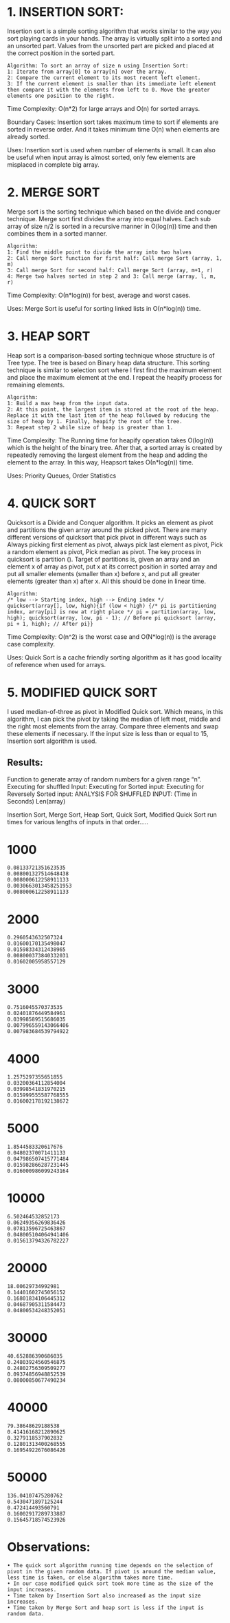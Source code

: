 
# 1. INSERTION SORT:
Insertion sort is a simple sorting algorithm that works similar to the way you sort playing cards in your hands. The array is virtually split into a sorted and an unsorted part. Values from the unsorted part are picked and placed at the correct position in the sorted part.

    Algorithm: To sort an array of size n using Insertion Sort: 
    1: Iterate from array[0] to array[n] over the array. 
    2: Compare the current element to its most recent left element. 
    3: If the current element is smaller than its immediate left element then compare it with the elements from left to 0. Move the greater elements one position to the right.

Time Complexity: O(n*2) for large arrays and O(n) for sorted arrays.

Boundary Cases: Insertion sort takes maximum time to sort if elements are sorted in reverse order. And it takes minimum time O(n) when elements are already sorted.

Uses: Insertion sort is used when number of elements is small. It can also be useful when input array is almost sorted, only few elements are misplaced in complete big array.


# 2. MERGE SORT
Merge sort is the sorting technique which based on the divide and conquer technique. Merge sort first divides the array into equal halves. Each sub array of size n/2 is sorted in a recursive manner in O(log(n)) time and then combines them in a sorted manner.

    Algorithm:
    1: Find the middle point to divide the array into two halves
    2: Call merge Sort function for first half: Call merge Sort (array, 1, m)
    3: Call merge Sort for second half: Call merge Sort (array, m+1, r)
    4: Merge two halves sorted in step 2 and 3: Call merge (array, l, m, r)

Time Complexity: Ο(n*log(n)) for best, average and worst cases.

Uses: Merge Sort is useful for sorting linked lists in Ο(n*log(n)) time.


# 3. HEAP SORT
Heap sort is a comparison-based sorting technique whose structure is of Tree type. The tree is based on Binary heap data structure. This sorting technique is similar to selection sort where I first find the maximum element and place the maximum element at the end. I repeat the heapify process for remaining elements.

    Algorithm:
    1: Build a max heap from the input data. 
    2: At this point, the largest item is stored at the root of the heap. Replace it with the last item of the heap followed by reducing the size of heap by 1. Finally, heapify the root of the tree. 
    3: Repeat step 2 while size of heap is greater than 1.

Time Complexity: The Running time for heapify operation takes O(log(n)) which is the height of the binary tree. After that, a sorted array is created by repeatedly removing the largest element from the heap and adding the element to the array. In this way, Heapsort takes Ο(n*log(n)) time.

Uses: Priority Queues, Order Statistics


# 4. QUICK SORT
Quicksort is a Divide and Conquer algorithm. It picks an element as pivot and partitions the given array around the picked pivot. There are many different versions of quicksort that pick pivot in different ways such as Always picking first element as pivot, always pick last element as pivot, Pick a random element as pivot, Pick median as pivot. The key process in quicksort is partition (). Target of partitions is, given an array and an element x of array as pivot, put x at its correct position in sorted array and put all smaller elements (smaller than x) before x, and put all greater elements (greater than x) after x. All this should be done in linear time.

    Algorithm:
    /* low --> Starting index, high --> Ending index */
    quicksort(array[], low, high){if (low < high) {/* pi is partitioning index, array[pi] is now at right place */ pi = partition(array, low, high); quicksort(array, low, pi - 1); // Before pi quicksort (array, pi + 1, high); // After pi}}

Time Complexity: O(n^2) is the worst case and O(N*log(n)) is the average case complexity.

Uses: Quick Sort is a cache friendly sorting algorithm as it has good locality of reference when used for arrays.

# 5. MODIFIED QUICK SORT
I used median-of-three as pivot in Modified Quick sort. Which means, in this algorithm, I can pick the pivot by taking the median of left most, middle and the right most elements from the array. Compare three elements and swap these elements if necessary. If the input size is less than or equal to 15, Insertion sort algorithm is used.


## Results:

Function to generate array of random numbers for a given range “n”.
Executing for shuffled Input:
Executing for Sorted input:
Executing for Reversely Sorted input:
ANALYSIS FOR SHUFFLED INPUT: (Time in Seconds)
Len(array)

Insertion Sort, Merge Sort, Heap Sort, Quick Sort, Modified Quick Sort run times for various lengths of inputs in that order.....
# 1000
    0.08133721351623535
    0.008001327514648438
    0.008000612258911133
    0.0030663013458251953
    0.008000612258911133
# 2000
    0.2960543632507324
    0.01600170135498047
    0.01598334312438965
    0.008000373840332031
    0.01602005958557129
# 3000
    0.7516045570373535
    0.02401876449584961
    0.03998589515686035
    0.007996559143066406
    0.007983684539794922
# 4000
    1.2575297355651855
    0.03200364112854004
    0.03998541831970215
    0.015999555587768555
    0.016002178192138672
# 5000
    1.8544583320617676
    0.04802370071411133
    0.047986507415771484
    0.015982866287231445
    0.016000986099243164
# 10000
    6.502464532852173
    0.06249356269836426
    0.07813596725463867
    0.048005104064941406
    0.015613794326782227
# 20000
    18.00629734992981
    0.14401602745056152
    0.16801834106445312
    0.04687905311584473
    0.04800534248352051
# 30000
    40.652886390686035
    0.24803924560546875
    0.24802756309509277
    0.09374856948852539
    0.08000850677490234
# 40000
    79.38648629188538
    0.41416168212890625
    0.3279118537902832
    0.12801313400268555
    0.16954922676086426
# 50000
    136.04107475280762
    0.5430471897125244
    0.472414493560791
    0.16002917289733887
    0.15645718574523926

# Observations:
    • The quick sort algorithm running time depends on the selection of pivot in the given random data. If pivot is around the median value, less time is taken, or else algorithm takes more time.
    • In our case modified quick sort took more time as the size of the input increases.
    • Time taken by Insertion Sort also increased as the input size increases.
    • Time taken by Merge Sort and heap sort is less if the input is random data.
